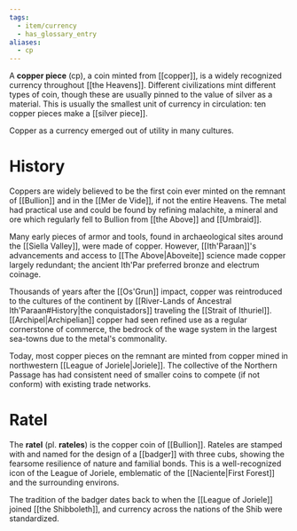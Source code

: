 ```yaml
---
tags:
  - item/currency
  - has_glossary_entry
aliases:
  - cp
---
```

A **copper piece** (cp), a coin minted from [[copper]], is a widely recognized currency throughout [[the Heavens]]. Different civilizations mint different types of coin, though these are usually pinned to the value of silver as a material. This is usually the smallest unit of currency in circulation: ten copper pieces make a [[silver piece]].

Copper as a currency emerged out of utility in many cultures.

# History
Coppers are widely believed to be the first coin ever minted on the remnant of [[Bullion]] and in the [[Mer de Vide]], if not the entire Heavens. The metal had practical use and could be found by refining malachite, a mineral and ore which regularly fell to Bullion from [[the Above]] and [[Umbraid]]. 

Many early pieces of armor and tools, found in archaeological sites around the [[Siella Valley]], were made of copper. However, [[Ith'Paraan]]'s advancements and access to [[The Above|Aboveite]] science made copper largely redundant; the ancient Ith'Par preferred bronze and electrum coinage. 

Thousands of years after the [[Os'Grun]] impact, copper was reintroduced to the cultures of the continent by [[River-Lands of Ancestral Ith'Paraan#History|the conquistadors]] traveling the [[Strait of Ithuriel]]. [[Archipel|Archipelian]] copper had seen refined use as a regular cornerstone of commerce, the bedrock of the wage system in the largest sea-towns due to the metal's commonality. 

Today, most copper pieces on the remnant are minted from copper mined in northwestern [[League of Joriele|Joriele]]. The collective of the Northern Passage has had consistent need of smaller coins to compete (if not conform) with existing trade networks. 

# Ratel
The **ratel** (pl. **rateles**) is the copper coin of [[Bullion]]. Rateles are stamped with and named for the design of a [[badger]] with three cubs, showing the fearsome resilience of nature and familial bonds. This is a well-recognized icon of the League of Joriele, emblematic of the [[Naciente|First Forest]] and the surrounding environs.

The tradition of the badger dates back to when the [[League of Joriele]] joined [[the Shibboleth]], and currency across the nations of the Shib were standardized.